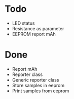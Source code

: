 # Todo
* LED status
* Resistance as parameter
* EEPROM report mAh

# Done
* Report mAh
* Reporter class
* Generic reporter class
* Store samples in eeprom
* Print samples from eeprom

